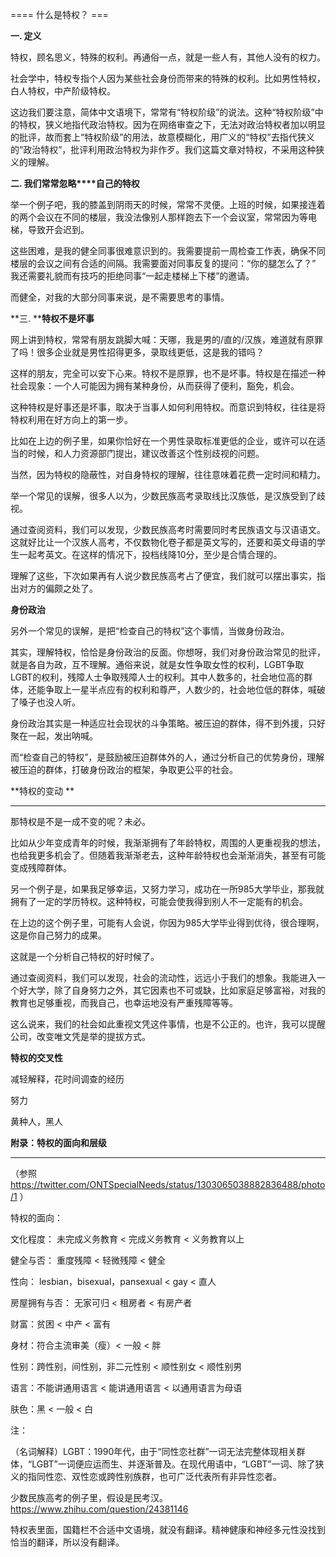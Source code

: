 ==== 什么是特权？ ===

**一. 定义**

特权，顾名思义，特殊的权利。再通俗一点，就是一些人有，其他人没有的权力。

社会学中，特权专指个人因为某些社会身份而带来的特殊的权利。比如男性特权，白人特权，中产阶级特权。

这边我们要注意，简体中文语境下，常常有“特权阶级”的说法。这种“特权阶级”中的特权，狭义地指代政治特权。因为在网络审查之下，无法对政治特权者加以明显的批评，故而套上“特权阶级”的用法，故意模糊化，用广义的“特权”去指代狭义的“政治特权”，批评利用政治特权为非作歹。我们这篇文章对特权，不采用这种狭义的理解。

**二. ****我们常常****忽略****自己的特权**

举一个例子吧，我的膝盖到阴雨天的时候，常常不灵便。上班的时候，如果接连着的两个会议在不同的楼层，我没法像别人那样跑去下一个会议室，常常因为等电梯，导致开会迟到。

这些困难，是我的健全同事很难意识到的。我需要提前一周检查工作表，确保不同楼层的会议之间有合适的间隔。我需要面对同事反复的提问：“你的腿怎么了？” 我还需要礼貌而有技巧的拒绝同事“一起走楼梯上下楼”的邀请。

而健全，对我的大部分同事来说，是不需要思考的事情。

**三. ****特权不是坏事**

网上讲到特权，常常有朋友跳脚大喊：天哪，我是男的/直的/汉族，难道就有原罪了吗！很多企业就是男性招得更多，录取线更低，这是我的错吗？

这样的朋友，完全可以安下心来。特权不是原罪，也不是坏事。特权是在描述一种社会现象：一个人可能因为拥有某种身份，从而获得了便利，豁免，机会。

这种特权是好事还是坏事，取决于当事人如何利用特权。而意识到特权，往往是将特权利用在好方向上的第一步。

比如在上边的例子里，如果你恰好在一个男性录取标准更低的企业，或许可以在适当的时候，和人力资源部门提出，建议改善这个性别歧视的问题。

当然，因为特权的隐蔽性，对自身特权的理解，往往意味着花费一定时间和精力。

举一个常见的误解，很多人以为，少数民族高考录取线比汉族低，是汉族受到了歧视。

通过查阅资料，我们可以发现，少数民族高考时需要同时考民族语文与汉语语文。这就好比让一个汉族人高考，不仅数物化卷子都是英文写的，还要和英文母语的学生一起考英文。在这样的情况下，投档线降10分，至少是合情合理的。

理解了这些，下次如果再有人说少数民族高考占了便宜，我们就可以摆出事实，指出对方的偏颇之处了。

**身份政治**

另外一个常见的误解，是把“检查自己的特权”这个事情，当做身份政治。

其实，理解特权，恰恰是身份政治的反面。你想呀，我们对身份政治常见的批评，就是各自为政，互不理解。通俗来说，就是女性争取女性的权利，LGBT争取LGBT的权利，残障人士争取残障人士的权利。其中人数多的，社会地位高的群体，还能争取上一星半点应有的权利和尊严，人数少的，社会地位低的群体，喊破了嗓子也没人听。

身份政治其实是一种适应社会现状的斗争策略。被压迫的群体，得不到外援，只好聚在一起，发出呐喊。

而“检查自己的特权”，是鼓励被压迫群体外的人，通过分析自己的优势身份，理解被压迫的群体，打破身份政治的框架，争取更公平的社会。

**特权的变动 **

****

那特权是不是一成不变的呢？未必。

比如从少年变成青年的时候，我渐渐拥有了年龄特权，周围的人更重视我的想法，也给我更多机会了。但随着我渐渐老去，这种年龄特权也会渐渐消失，甚至有可能变成残障群体。

另一个例子是，如果我足够幸运，又努力学习，成功在一所985大学毕业，那我就拥有了一定的学历特权。这种特权，可能会使我得到别人不一定能有的机会。

在上边的这个例子里，可能有人会说，你因为985大学毕业得到优待，很合理啊，这是你自己努力的成果。

这就是一个分析自己特权的好时候了。

通过查阅资料，我们可以发现，社会的流动性，远远小于我们的想象。我能进入一个好大学，除了自身努力之外，其它因素也不可或缺，比如家庭足够富裕，对我的教育也足够重视，而我自己，也幸运地没有严重残障等等。

这么说来，我们的社会如此重视文凭这件事情，也是不公正的。也许，我可以提醒公司，改变唯文凭是举的提拔方式。

**特权的交叉性**

减轻解释，花时间调查的经历

努力

黄种人，黑人

**附录：特权的面向和层级**

****

（参照 https://twitter.com/ONTSpecialNeeds/status/1303065038882836488/photo/1 ）

特权的面向：

文化程度： 未完成义务教育 < 完成义务教育 < 义务教育以上

健全与否： 重度残障 < 轻微残障 < 健全

性向： lesbian，bisexual，pansexual < gay < 直人

房屋拥有与否： 无家可归 < 租房者 < 有房产者

财富：贫困 < 中产 < 富有

身材：符合主流审美（瘦）< 一般 < 胖

性别：跨性别，间性别，非二元性别 < 顺性别女 < 顺性别男

语言：不能讲通用语言 < 能讲通用语言 < 以通用语言为母语

肤色：黑 < 一般 < 白

注：

（名词解释）LGBT：1990年代，由于“同性恋社群”一词无法完整体现相关群体，“LGBT”一词便应运而生、并逐渐普及。在现代用语中，“LGBT”一词、除了狭义的指同性恋、双性恋或跨性别族群，也可广泛代表所有非异性恋者。

少数民族高考的例子里，假设是民考汉。https://www.zhihu.com/question/24381146

特权表里面，国籍栏不合适中文语境，就没有翻译。精神健康和神经多元性没找到恰当的翻译，所以没有翻译。